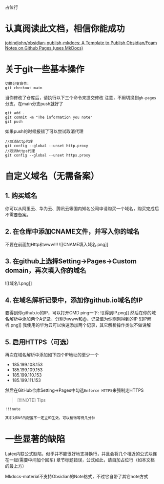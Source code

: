 占位行
# 认真阅读此文档，相信你能成功

[jobindjohn/obsidian-publish-mkdocs: A Template to Publish Obsidian/Foam Notes on Github Pages (uses MkDocs)](https://github.com/jobindjohn/obsidian-publish-mkdocs)


# 关于git一些基本操作

```
切换分支命令:
git checkout main
```

当你修改了仓库后，请执行以下三个命令来提交修改
注意，不用切换到`gh-pages`分支，在main分支push就好了
```
git add .
git commit -m "The information you note"
git push
```

如果push的时候报错了可以尝试取消代理
```
//取消http代理
git config --global --unset http.proxy
//取消https代理 
git config --global --unset https.proxy
```


# 自定义域名（无需备案）

## 1. 购买域名
你可以从阿里云、华为云、腾讯云等国内知名公司申请购买一个域名，购买完成后不需要备案。
## 2. 在仓库中添加CNAME文件，并写入你的域名
不要在前面加Http和www!!!
![[CNAME填入域名.png]]
## 3. 在github上选择Setting->Pages->Custom domain，再次填入你的域名
![[域名1.png]]
## 4. 在域名解析记录中，添加你github.io域名的IP

要得到你github.io的IP，可以打开CMD ping一下:
![[得到IP.png]]
然后在你的域名解析中添加两个A记录，分别为www和@，记录值为你刚刚得到的IP
![[IP解析.png]]
我使用的华为云可以快速添加两个记录，其它解析操作类似不做讲解

## 5. 启用HTTPS（可选）
再次在域名解析中添加如下四个IP地址的至少一个

- 185.199.108.153
- 185.199.109.153
- 185.199.110.153
- 185.199.111.153

然后在GitHub仓库Setting->Pages中勾选`Enforce HTTPS`来强制走HTTPS


>[!!!NOTE] Tips
> 

```markdown
!!!note 

其中对DNS的配置不一定立即生效，可以稍微等待几分钟
```
# 一些显著的缺陷

Latex内联公式缺陷，似乎并不能很好地支持换行，并且会将几个相近的公式块连在一起(需要中间加个回车)
章节标题错误，公式如此，请自加占位行（如本文档的最上方）

Mkdocs-material不支持Obsidian的Note格式，不过它自带了其它note方式